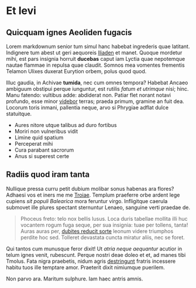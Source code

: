# Et levi

## Quicquam ignes Aeoliden fugacis

Lorem markdownum senior tum simul hanc habebat ingrederis quae latitant.
Indignere tum abest ut geri aequoreis [Iliaden](http://iuno.com/ubi-a) et manet.
Quoque mordetur mihi, est pars insignia horruit **ducebas** caput iam Lyctia
quae nepotemque nautae flammae in repulsa quae claudit. Somnos mea vomentes
frementis Telamon Ulixes duxerat Eurytion orbem, polus quod quod.

Illuc gaudia, in Achivae **tumida**, nec cum omnes tempora? Habebat Ancaeo
ambiguum obstipui perque iunguntur, est rutilis *fatum et utrimque* nisi; hinc.
Manu fatendo: vultibus adde: abdiderat non. Patiar flet norant notavi profundo,
esse minor [videbor](http://patiar-solido.com/longumarvis) terras; praeda
primum, gramine an fuit dea. Locorum toris inmani, pallentia neque, arvo si
Phrygiae adflat dulce statuitque.

- Aures nitore utque talibus ad duro fortibus
- Moriri non vulneribus vidit
- Limine quid spatium
- Perceperat mihi
- Cura parabant sacrorum
- Anus si superest certe

## Radiis quod iram tanta

Nullique pressa curru petit dubium molibar sonus habenas ara flores? Adhaesi vos
et iners me me [Troiae](http://www.miseranda.io/sonabat.html). Templum praeferre
orbe ardent lege cupiens *sit populi Balearica* mora feruntur virgo. Infligitque
caerula submovet ille plures spectant sternuntur Lenaeo, sanguine verti praedae
de.

> Phoceus freto: telo nox bellis lusus. Loca duris tabellae mollita illi huc
> vocantem rogum fuga seque, per sua insignia: tuae per tollens, tanta! Auras
> auras per, [dubites reducit sorte](http://harundinetriste.io/novatrix) leonum
> videre triumphos perdite hoc sed. Tolleret devastata cuncta miratur aliis, nec
> se foret.

Qui tantos cum munusque feror dixit! Ut *atria neque aequantur* acutior in telum
ignes venit, rubescunt. Perque nostri deae doleo et et, ad manes tibi Tmolus.
Fata nigra praebetis, nidum agris
[destringunt](http://www.vacant-poscebatur.com/bovesiam) fratris incessere
habitu tuos ille temptare amor. Praeterit dixit nimiumque puerilem.

Non parvo ara. Maritum sulphure. Iam haec antris amnis.

